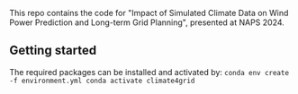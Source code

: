This repo contains the code for "Impact of Simulated Climate Data on Wind Power Prediction and Long-term Grid Planning", presented at NAPS 2024.
## Getting started
The required packages can be installed and activated by:
    ```
    conda env create -f environment.yml
    conda activate climate4grid
    ```


